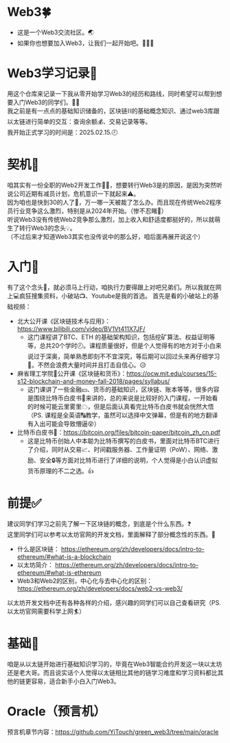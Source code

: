 # Web3🍀
- 这是一个Web3交流社区。🌏
- 如果你也想要加入Web3，让我们一起开始吧。🚗💨💨

# Web3学习记录💾
用这个仓库来记录一下我从零开始学习Web3的经历和路线，同时希望可以帮到想要入门Web3的同学们。👨‍🎓  
我之前是有一点点的基础知识储备的，区块链⛓的基础概念知识、通过web3库跟以太链进行简单的交互：查询余额💰、交易记录等等。  
我开始正式学习的时间是：2025.02.15.🕗  

# 契机🏀
咱其实有一份全职的Web2开发工作👨‍💻，想要转行Web3是的原因，是因为突然听说公司近期有减员计划，危机意识一下就起来⚠。  
因为咱也是快到30的人了👴，万一哪一天被裁了怎么办。而且现在传统Web2程序员行业竞争这么激烈，特别是从2024年开始。（惨不忍睹🙈）  
听说Web3没有传统Web2竞争那么激烈，加上收入和舒适度都挺好的，所以就萌生了转行Web3的念头💡。  
（不过后来才知道Web3其实也没传说中的那么好，咱后面再展开说这个）

# 入门🚪
有了这个念头💭，就必须马上行动，咱执行力要得跟上对吧兄弟们。所以我就在网上💻疯狂搜集资料，小破站📺、Youtube是我的首选。
首先是看的小破站上的基础视频：  
- 北大公开课《区块链技术与应用》：https://www.bilibili.com/video/BV1Vt411X7JF/
  - 这门课程讲了BTC、ETH 的基础架构知识，包括挖矿算法、权益证明等等，总共20个学时🕗。课程质量很好，但是个人觉得有的地方对于小白来说过于深奥，简单熟悉即刻不不宜深究，等后期可以回过头来再仔细学习📝。不然会浪费大量时间并且打击自信心。😥
- 麻省理工学院🏫公开课《区块链和货币》：https://ocw.mit.edu/courses/15-s12-blockchain-and-money-fall-2018/pages/syllabus/
  - 这门课讲了一些金融💴、货币的基础知识，区块链、账本等等，很多内容是围绕比特币白皮书📖来讲的，总的来说是比较好的入门课程，一开始看的时候可能云里雾里☁，但是后面认真看完比特币白皮书就会恍然大悟（PS. 课程是全英语🔠教学，虽然可以选择中文弹幕，但是有的地方翻译有入出可能会导致懵逼😵）
- 比特币白皮书📕：https://bitcoin.org/files/bitcoin-paper/bitcoin_zh_cn.pdf
  - 这是比特币创始人中本聪为比特币撰写的白皮书，里面对比特币BTC进行了介绍，同时从交易📈、时间戳服务器、工作量证明（PoW）、网络、激励、安全🔒等方面对比特币进行了详细的说明，个人觉得是小白认识虚拟货币原理的不二之选。👍  
  

# 前提✅
建议同学们学习之前先了解一下区块链的概念，到底是个什么东西。❓  
这里同学们可以参考以太坊官网的开发文档，里面解释了部分概念性的东西。🎁
- 什么是区块链： https://ethereum.org/zh/developers/docs/intro-to-ethereum/#what-is-a-blockchain
- 以太坊简介： https://ethereum.org/zh/developers/docs/intro-to-ethereum/#what-is-ethereum
- Web3和Web2的区别，中心化与去中心化的区别： https://ethereum.org/zh/developers/docs/web2-vs-web3/  
    
以太坊开发文档中还有各种各样的介绍，感兴趣的同学们可以自己查看研究（PS. 以太坊官网需要科学上网🏄）

# 基础🌰
咱是从以太链开始进行基础知识学习的，毕竟在Web3智能合约开发这一块以太坊还是老大哥。而且说实话个人觉得以太链相比其他的链学习难度和学习资料都比其他的链更容易，适合新手小白入门Web3。

# Oracle（预言机）
预言机章节内容：https://github.com/YiTouch/green_web3/tree/main/oracle

